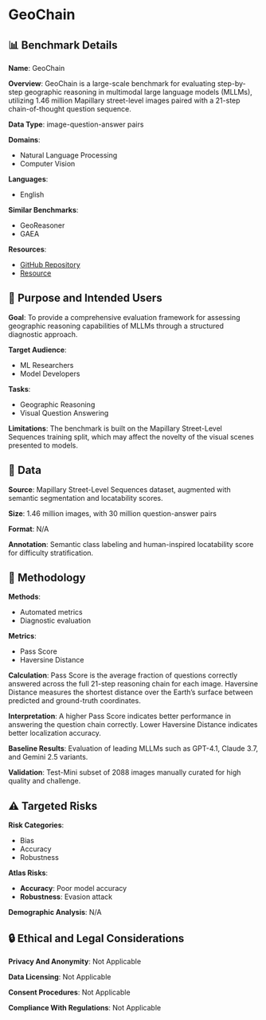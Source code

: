# GeoChain

## 📊 Benchmark Details

**Name**: GeoChain

**Overview**: GeoChain is a large-scale benchmark for evaluating step-by-step geographic reasoning in multimodal large language models (MLLMs), utilizing 1.46 million Mapillary street-level images paired with a 21-step chain-of-thought question sequence.

**Data Type**: image-question-answer pairs

**Domains**:
- Natural Language Processing
- Computer Vision

**Languages**:
- English

**Similar Benchmarks**:
- GeoReasoner
- GAEA

**Resources**:
- [GitHub Repository](https://github.com/sahitiy/geochain)
- [Resource](https://huggingface.co/datasets/sahitiy51/geochain)

## 🎯 Purpose and Intended Users

**Goal**: To provide a comprehensive evaluation framework for assessing geographic reasoning capabilities of MLLMs through a structured diagnostic approach.

**Target Audience**:
- ML Researchers
- Model Developers

**Tasks**:
- Geographic Reasoning
- Visual Question Answering

**Limitations**: The benchmark is built on the Mapillary Street-Level Sequences training split, which may affect the novelty of the visual scenes presented to models.

## 💾 Data

**Source**: Mapillary Street-Level Sequences dataset, augmented with semantic segmentation and locatability scores.

**Size**: 1.46 million images, with 30 million question-answer pairs

**Format**: N/A

**Annotation**: Semantic class labeling and human-inspired locatability score for difficulty stratification.

## 🔬 Methodology

**Methods**:
- Automated metrics
- Diagnostic evaluation

**Metrics**:
- Pass Score
- Haversine Distance

**Calculation**: Pass Score is the average fraction of questions correctly answered across the full 21-step reasoning chain for each image. Haversine Distance measures the shortest distance over the Earth’s surface between predicted and ground-truth coordinates.

**Interpretation**: A higher Pass Score indicates better performance in answering the question chain correctly. Lower Haversine Distance indicates better localization accuracy.

**Baseline Results**: Evaluation of leading MLLMs such as GPT-4.1, Claude 3.7, and Gemini 2.5 variants.

**Validation**: Test-Mini subset of 2088 images manually curated for high quality and challenge.

## ⚠️ Targeted Risks

**Risk Categories**:
- Bias
- Accuracy
- Robustness

**Atlas Risks**:
- **Accuracy**: Poor model accuracy
- **Robustness**: Evasion attack

**Demographic Analysis**: N/A

## 🔒 Ethical and Legal Considerations

**Privacy And Anonymity**: Not Applicable

**Data Licensing**: Not Applicable

**Consent Procedures**: Not Applicable

**Compliance With Regulations**: Not Applicable
